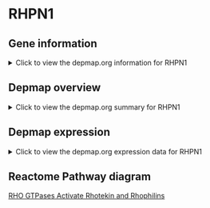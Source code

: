 <h1>RHPN1</h1>

<h2>Gene information</h2>
<details>
  <summary>Click to view the depmap.org information for RHPN1</summary>
  <iframe src="https://depmap.org/portal/gene/RHPN1?tab=about" style="border:none;width:100%;height:800px"></iframe>
</details>

<h2>Depmap overview</h2>
<details>
  <summary>Click to view the depmap.org summary for RHPN1</summary>
  <iframe src="https://depmap.org/portal/gene/RHPN1?tab=overview" style="border:none;width:100%;height:800px"></iframe>
</details>

<h2>Depmap expression</h2>
<details>
  <summary>Click to view the depmap.org expression data for RHPN1</summary>
  <iframe src="https://depmap.org/portal/gene/RHPN1?tab=characterization" style="border:none;width:100%;height:800px"></iframe>
</details>



<h2>Reactome Pathway diagram</h2>
<a href="https://reactome.org/PathwayBrowser/#/R-HSA-5666185" target="_BLANK">RHO GTPases Activate Rhotekin and Rhophilins</a>



